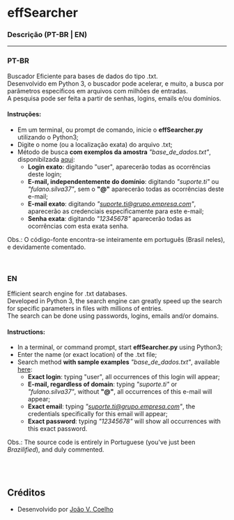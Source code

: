 # effSearcher

### Descrição (PT-BR | EN)

***

### PT-BR
Buscador Eficiente para bases de dados do tipo .txt. <br>
Desenvolvido em Python 3, o buscador pode acelerar, e muito, a busca por parâmetros específicos em arquivos com milhões de entradas. <br>
A pesquisa pode ser feita a partir de senhas, logins, emails e/ou domínios. <br>

#### Instruções:
- Em um terminal, ou prompt de comando, inicie o **effSearcher.py** utilizando o Python3;
- Digite o nome (ou a localização exata) do arquivo .txt;
- Método de busca **com exemplos da amostra** *"base_de_dados.txt"*, disponibilzada [aqui](https://github.com/joaovcoelho/effSearcher/base-exemplo):
  - **Login exato**: digitando "user", aparecerão todas as ocorrências deste login;
  - **E-mail, independentemente do domínio**: digitando *"suporte.ti"* ou *"fulano.silva37"*, sem o **"@"** aparecerão todas as ocorrências deste e-mail;
  - **E-mail exato**: digitando *"suporte.ti@grupo.empresa.com"*, aparecerão as credenciais especificamente para este e-mail;
  - **Senha exata**: digitando *"12345678"* aparecerão todas as ocorrências com esta exata senha.

Obs.: O código-fonte encontra-se inteiramente em português (Brasil neles), e devidamente comentado.<br>

<br>

### EN
Efficient search engine for .txt databases. <br>
Developed in Python 3, the search engine can greatly speed up the search for specific parameters in files with millions of entries. <br>
The search can be done using passwords, logins, emails and/or domains. <br>

#### Instructions:
- In a terminal, or command prompt, start **effSearcher.py** using Python3;
- Enter the name (or exact location) of the .txt file;
- Search method **with sample examples** *"base_de_dados.txt"*, available [here](https://github.com/joaovcoelho/effSearcher/base-exemplo):
   - **Exact login**: typing "user", all occurrences of this login will appear;
   - **E-mail, regardless of domain**: typing *"suporte.ti"* or *"fulano.silva37"*, without **"@"**, all occurrences of this e-mail will appear;
   - **Exact email**: typing *"suporte.ti@grupo.empresa.com"*, the credentials specifically for this email will appear;
   - **Exact password**: typing *"12345678"* will show all occurrences with this exact password.

Obs.: The source code is entirely in Portuguese (you've just been *Brazilified*), and duly commented.<br>

<br><br>

## Créditos  
* Desenvolvido por [João V. Coelho](https://github.com/joaovcoelho/)

